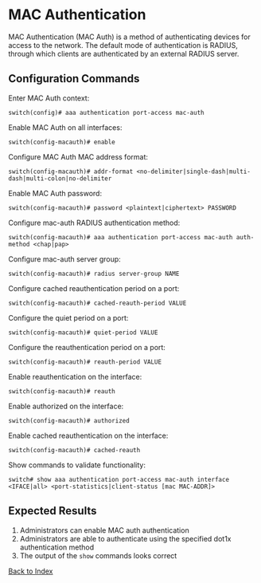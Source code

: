 # MAC Authentication 

MAC Authentication (MAC Auth) is a method of authenticating devices for access to the network. The default mode of authentication is RADIUS, through which clients are authenticated by an external RADIUS server. 

## Configuration Commands

Enter MAC Auth context: 

```text
switch(config)# aaa authentication port-access mac-auth
```

Enable MAC Auth on all interfaces: 

```text
switch(config-macauth)# enable
```

Configure MAC Auth MAC address format: 

```text
switch(config-macauth)# addr-format <no-delimiter|single-dash|multi-dash|multi-colon|no-delimiter
```

Enable MAC Auth password: 

```text
switch(config-macauth)# password <plaintext|ciphertext> PASSWORD
```

Configure mac-auth RADIUS authentication method: 

```text
switch(config-macauth)# aaa authentication port-access mac-auth auth-method <chap|pap>
```

Configure mac-auth server group: 

```text
switch(config-macauth)# radius server-group NAME
```

Configure cached reauthentication period on a port: 

```text
switch(config-macauth)# cached-reauth-period VALUE
```

Configure the quiet period on a port: 

```text
switch(config-macauth)# quiet-period VALUE
```

Configure the reauthentication period on a port: 

```text
switch(config-macauth)# reauth-period VALUE
```

Enable reauthentication on the interface: 

```text
switch(config-macauth)# reauth
```

Enable authorized on the interface: 

```text
switch(config-macauth)# authorized
```

Enable cached reauthentication on the interface: 

```text
switch(config-macauth)# cached-reauth
```

Show commands to validate functionality:  

```text
switch# show aaa authentication port-access mac-auth interface <IFACE|all> <port-statistics|client-status [mac MAC-ADDR]>
```

## Expected Results 

1. Administrators can enable MAC auth authentication
2. Administrators are able to authenticate using the specified dot1x authentication method 
3. The output of the `show` commands looks correct

[Back to Index](../index.md)